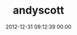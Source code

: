 ---
title: "andyscott"
date: 2012-12-31 09:12:39 00:00
permalink: /andyscott
twitter: ""
likes: [1604]
id: 1714
gravatar: "http://www.gravatar.com/avatar/1be28e09341b136be066399cee4d1da4"
---